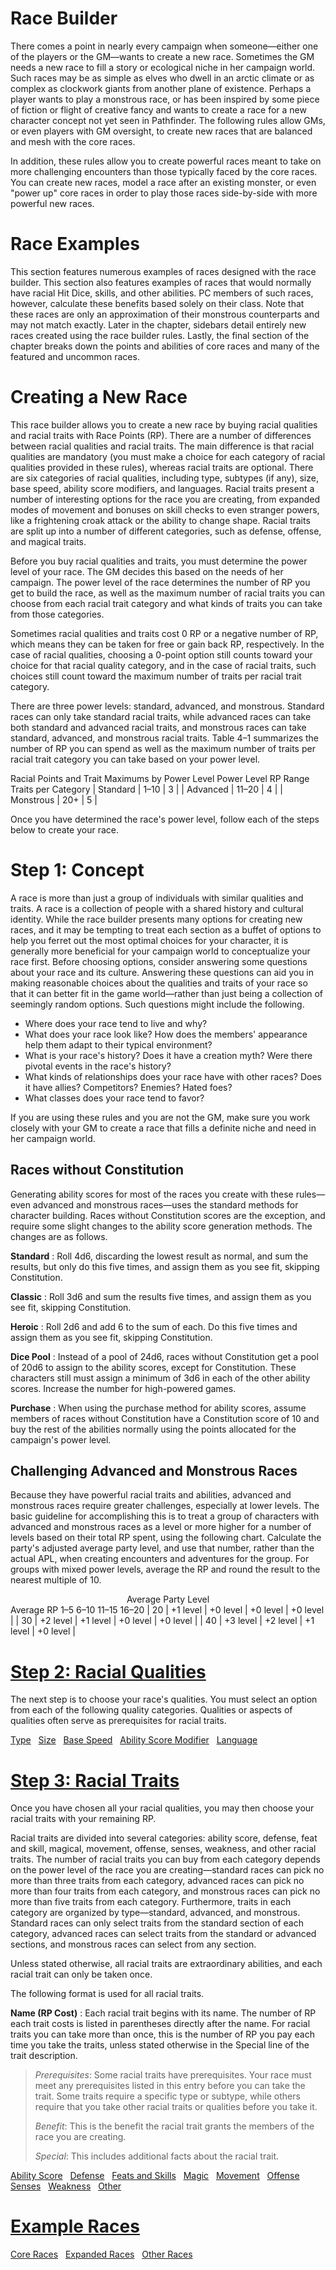 # Race Builder

There comes a point in nearly every campaign when someone—either one of the players or the GM—wants to create a new race. Sometimes the GM needs a new race to fill a story or ecological niche in her campaign world. Such races may be as simple as elves who dwell in an arctic climate or as complex as clockwork giants from another plane of existence. Perhaps a player wants to play a monstrous race, or has been inspired by some piece of fiction or flight of creative fancy and wants to create a race for a new character concept not yet seen in Pathfinder. The following rules allow GMs, or even players with GM oversight, to create new races that are balanced and mesh with the core races.

In addition, these rules allow you to create powerful races meant to take on more challenging encounters than those typically faced by the core races. You can create new races, model a race after an existing monster, or even "power up" core races in order to play those races side-by-side with more powerful new races.

# Race Examples

This section features numerous examples of races designed with the race builder. This section also features examples of races that would normally have racial Hit Dice, skills, and other abilities. PC members of such races, however, calculate these benefits based solely on their class. Note that these races are only an approximation of their monstrous counterparts and may not match exactly. Later in the chapter, sidebars detail entirely new races created using the race builder rules. Lastly, the final section of the chapter breaks down the points and abilities of core races and many of the featured and uncommon races.

# Creating a New Race

This race builder allows you to create a new race by buying racial qualities and racial traits with Race Points (RP). There are a number of differences between racial qualities and racial traits. The main difference is that racial qualities are mandatory (you must make a choice for each category of racial qualities provided in these rules), whereas racial traits are optional. There are six categories of racial qualities, including type, subtypes (if any), size, base speed, ability score modifiers, and languages. Racial traits present a number of interesting options for the race you are creating, from expanded modes of movement and bonuses on skill checks to even stranger powers, like a frightening croak attack or the ability to change shape. Racial traits are split up into a number of different categories, such as defense, offense, and magical traits.

Before you buy racial qualities and traits, you must determine the power level of your race. The GM decides this based on the needs of her campaign. The power level of the race determines the number of RP you get to build the race, as well as the maximum number of racial traits you can choose from each racial trait category and what kinds of traits you can take from those categories.

Sometimes racial qualities and traits cost 0 RP or a negative number of RP, which means they can be taken for free or gain back RP, respectively. In the case of racial qualities, choosing a 0-point option still counts toward your choice for that racial quality category, and in the case of racial traits, such choices still count toward the maximum number of traits per racial trait category.

There are three power levels: standard, advanced, and monstrous. Standard races can only take standard racial traits, while advanced races can take both standard and advanced racial traits, and monstrous races can take standard, advanced, and monstrous racial traits. Table 4–1 summarizes the number of RP you can spend as well as the maximum number of traits per racial trait category you can take based on your power level.

<caption>Racial Points and Trait Maximums by Power Level</caption><thead><tr>
<th>Power Level</th>
<th>RP Range</th>
<th>Traits per Category</th>
</tr></thead>| Standard | 1–10 | 3 |
| Advanced | 11–20 | 4 |
| Monstrous | 20+ | 5 |

Once you have determined the race's power level, follow each of the steps below to create your race.

# Step 1: Concept

A race is more than just a group of individuals with similar qualities and traits. A race is a collection of people with a shared history and cultural identity. While the race builder presents many options for creating new races, and it may be tempting to treat each section as a buffet of options to help you ferret out the most optimal choices for your character, it is generally more beneficial for your campaign world to conceptualize your race first. Before choosing options, consider answering some questions about your race and its culture. Answering these questions can aid you in making reasonable choices about the qualities and traits of your race so that it can better fit in the game world—rather than just being a collection of seemingly random options. Such questions might include the following.

- Where does your race tend to live and why? 
- What does your race look like? How does the members' appearance help them adapt to their typical environment? 
- What is your race's history? Does it have a creation myth? Were there pivotal events in the race's history?
- What kinds of relationships does your race have with other races? Does it have allies? Competitors? Enemies? Hated foes? 
- What classes does your race tend to favor? 

If you are using these rules and you are not the GM, make sure you work closely with your GM to create a race that fills a definite niche and need in her campaign world.

## Races without Constitution

Generating ability scores for most of the races you create with these rules—even advanced and monstrous races—uses the standard methods for character building. Races without Constitution scores are the exception, and require some slight changes to the ability score generation methods. The changes are as follows.

**Standard** : Roll 4d6, discarding the lowest result as normal, and sum the results, but only do this five times, and assign them as you see fit, skipping Constitution.

**Classic** : Roll 3d6 and sum the results five times, and assign them as you see fit, skipping Constitution.

**Heroic** : Roll 2d6 and add 6 to the sum of each. Do this five times and assign them as you see fit, skipping Constitution.

**Dice Pool** : Instead of a pool of 24d6, races without Constitution get a pool of 20d6 to assign to the ability scores, except for Constitution. These characters still must assign a minimum of 3d6 in each of the other ability scores. Increase the number for high-powered games.

**Purchase** : When using the purchase method for ability scores, assume members of races without Constitution have a Constitution score of 10 and buy the rest of the abilities normally using the points allocated for the campaign's power level.

## Challenging Advanced and Monstrous Races

Because they have powerful racial traits and abilities, advanced and monstrous races require greater challenges, especially at lower levels. The basic guideline for accomplishing this is to treat a group of characters with advanced and monstrous races as a level or more higher for a number of levels based on their total RP spent, using the following chart. Calculate the party's adjusted average party level, and use that number, rather than the actual APL, when creating encounters and adventures for the group. For groups with mixed power levels, average the RP and round the result to the nearest multiple of 10.

<thead>
<tr>
<th></th>
<th colspan="4"><center>Average Party Level</center></th>
</tr>
<tr>
<th>Average RP</th>
<th>1–5</th>
<th>6–10</th>
<th>11–15</th>
<th>16–20</th>
</tr>
</thead>| 20 | +1 level | +0 level | +0 level | +0 level |
| 30 | +2 level | +1 level | +0 level | +0 level |
| 40 | +3 level | +2 level | +1 level | +0 level |

# [Step 2: Racial Qualities](/pathfinderRPG/prd/advancedRaceGuide/raceBuilder/racialQualities.html)

The next step is to choose your race's qualities. You must select an option from each of the following quality categories. Qualities or aspects of qualities often serve as prerequisites for racial traits.

[Type](/pathfinderRPG/prd/advancedRaceGuide/raceBuilder/racialQualities.html#_type-quality)   [Size](/pathfinderRPG/prd/advancedRaceGuide/raceBuilder/racialQualities.html#_size-quality)   [Base Speed](/pathfinderRPG/prd/advancedRaceGuide/raceBuilder/racialQualities.html#_base-speed-quality)   [Ability Score Modifier](/pathfinderRPG/prd/advancedRaceGuide/raceBuilder/racialQualities.html#_ability-score-modifier-quality)   [Language](/pathfinderRPG/prd/advancedRaceGuide/raceBuilder/racialQualities.html#_language-quality)

# [Step 3: Racial Traits](/pathfinderRPG/prd/advancedRaceGuide/raceBuilder/racialTraits.html)

Once you have chosen all your racial qualities, you may then choose your racial traits with your remaining RP.

Racial traits are divided into several categories: ability score, defense, feat and skill, magical, movement, offense, senses, weakness, and other racial traits. The number of racial traits you can buy from each category depends on the power level of the race you are creating—standard races can pick no more than three traits from each category, advanced races can pick no more than four traits from each category, and monstrous races can pick no more than five traits from each category. Furthermore, traits in each category are organized by type—standard, advanced, and monstrous. Standard races can only select traits from the standard section of each category, advanced races can select traits from the standard or advanced sections, and monstrous races can select from any section.

Unless stated otherwise, all racial traits are extraordinary abilities, and each racial trait can only be taken once.

The following format is used for all racial traits.

**Name (RP Cost)** : Each racial trait begins with its name. The number of RP each trait costs is listed in parentheses directly after the name. For racial traits you can take more than once, this is the number of RP you pay each time you take the traits, unless stated otherwise in the Special line of the trait description.

> _Prerequisites_: Some racial traits have prerequisites. Your race must meet any prerequisites listed in this entry before you can take the trait. Some traits require a specific type or subtype, while others require that you take other racial traits or qualities before you take it.
> 
> _Benefit_: This is the benefit the racial trait grants the members of the race you are creating.
> 
> _Special_: This includes additional facts about the racial trait.

[Ability Score](/pathfinderRPG/prd/advancedRaceGuide/raceBuilder/racialTraits.html#_ability-score-racial-traits)   [Defense](/pathfinderRPG/prd/advancedRaceGuide/raceBuilder/racialTraits.html#_defense-racial-traits)   [Feats and Skills](/pathfinderRPG/prd/advancedRaceGuide/raceBuilder/racialTraits.html#_feat-and-skill-racial-traits)   [Magic](/pathfinderRPG/prd/advancedRaceGuide/raceBuilder/racialTraits.html#_magical-racial-traits)   [Movement](/pathfinderRPG/prd/advancedRaceGuide/raceBuilder/racialTraits.html#_movement-racial-traits)   [Offense](/pathfinderRPG/prd/advancedRaceGuide/raceBuilder/racialTraits.html#_offense-racial-traits)   [Senses](/pathfinderRPG/prd/advancedRaceGuide/raceBuilder/racialTraits.html#_senses-racial-traits)   [Weakness](/pathfinderRPG/prd/advancedRaceGuide/raceBuilder/racialTraits.html#_weakness-racial-traits)   [Other](/pathfinderRPG/prd/advancedRaceGuide/raceBuilder/racialTraits.html#_other-racial-traits)

# [Example Races](/pathfinderRPG/prd/advancedRaceGuide/raceBuilder/exampleRaces.html)

[Core Races](/pathfinderRPG/prd/advancedRaceGuide/raceBuilder/exampleRaces.html#_core-race-examples)   [Expanded Races](/pathfinderRPG/prd/advancedRaceGuide/raceBuilder/exampleRaces.html#_expanded-race-examples)   [Other Races](/pathfinderRPG/prd/advancedRaceGuide/raceBuilder/exampleRaces.html#_other-race-examples)

